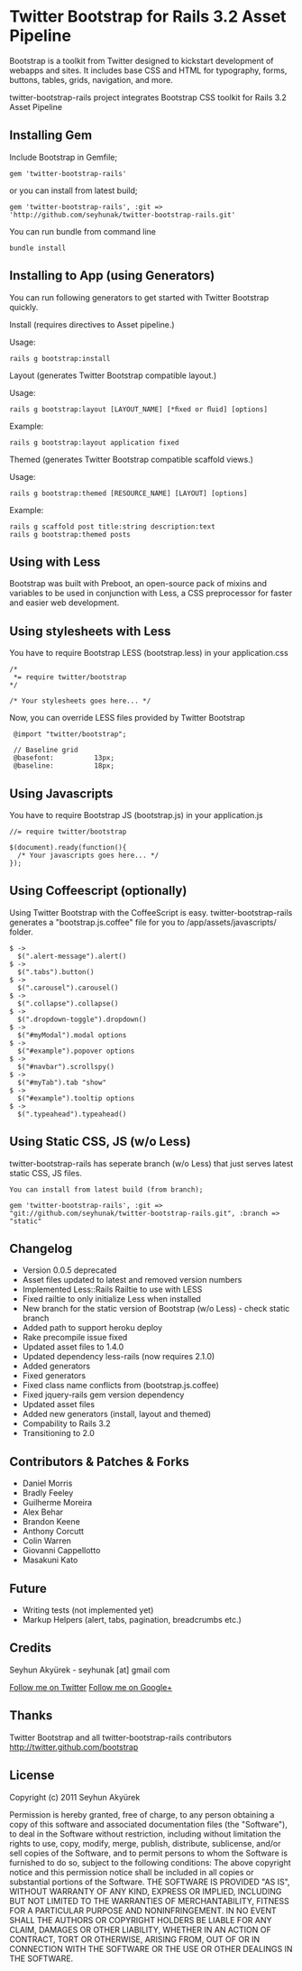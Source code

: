 # Twitter Bootstrap for Rails 3.2 Asset Pipeline
Bootstrap is a toolkit from Twitter designed to kickstart development of webapps and sites. It includes base CSS and HTML for typography, forms, buttons, tables, grids, navigation, and more.


twitter-bootstrap-rails project integrates Bootstrap CSS toolkit for Rails 3.2 Asset Pipeline


## Installing Gem

Include Bootstrap in Gemfile;

    gem 'twitter-bootstrap-rails'

or you can install from latest build;

    gem 'twitter-bootstrap-rails', :git => 'http://github.com/seyhunak/twitter-bootstrap-rails.git'

You can run bundle from command line

    bundle install


## Installing to App (using Generators)

You can run following generators to get started with Twitter Bootstrap quickly.


Install (requires directives to Asset pipeline.)


Usage:


    rails g bootstrap:install


Layout (generates Twitter Bootstrap compatible layout.)


Usage:


    rails g bootstrap:layout [LAYOUT_NAME] [*ﬁxed or ﬂuid] [options]


Example:


    rails g bootstrap:layout application fixed


Themed (generates Twitter Bootstrap compatible scaffold views.)


Usage:


    rails g bootstrap:themed [RESOURCE_NAME] [LAYOUT] [options]


Example:


    rails g scaffold post title:string description:text
    rails g bootstrap:themed posts



## Using with Less

Bootstrap was built with Preboot, an open-source pack of mixins and variables to be used in conjunction with Less, a CSS preprocessor for faster and easier web development.

## Using stylesheets with Less

You have to require Bootstrap LESS (bootstrap.less) in your application.css

    /*
     *= require twitter/bootstrap
    */

    /* Your stylesheets goes here... */


Now, you can override LESS files provided by Twitter Bootstrap

     @import "twitter/bootstrap";

     // Baseline grid
     @basefont:          13px;
     @baseline:          18px;


## Using Javascripts

You have to require Bootstrap JS (bootstrap.js) in your application.js

    //= require twitter/bootstrap

    $(document).ready(function(){
      /* Your javascripts goes here... */
    });


## Using Coffeescript (optionally)

Using Twitter Bootstrap with the CoffeeScript is easy.
twitter-bootstrap-rails generates a "bootstrap.js.coffee" file for you
to /app/assets/javascripts/ folder.

    $ ->
      $(".alert-message").alert()
    $ ->
      $(".tabs").button()
    $ ->
      $(".carousel").carousel()
    $ ->
      $(".collapse").collapse()
    $ ->
      $(".dropdown-toggle").dropdown()
    $ ->
      $("#myModal").modal options
    $ ->
      $("#example").popover options
    $ ->
      $("#navbar").scrollspy()
    $ ->
      $("#myTab").tab "show"
    $ ->
      $("#example").tooltip options
    $ ->
      $(".typeahead").typeahead()


## Using Static CSS, JS (w/o Less)

twitter-bootstrap-rails has seperate branch (w/o Less) that just serves latest static CSS, JS files.

    You can install from latest build (from branch);

    gem 'twitter-bootstrap-rails', :git => "git://github.com/seyhunak/twitter-bootstrap-rails.git", :branch => "static"


## Changelog
<ul>
  <li>Version 0.0.5 deprecated</li>
  <li>Asset files updated to latest and removed version numbers</li>
  <li>Implemented Less::Rails Railtie to use with LESS</li>
  <li>Fixed railtie to only initialize Less when installed</li>
  <li>New branch for the static version of Bootstrap (w/o Less) - check static branch</li>
  <li>Added path to support heroku deploy</li>
  <li>Rake precompile issue fixed</li>
  <li>Updated asset files to 1.4.0</li>
  <li>Updated dependency less-rails (now requires 2.1.0)</li>
  <li>Added generators</li>
  <li>Fixed generators</li>
  <li>Fixed class name conflicts from (bootstrap.js.coffee)</li>
  <li>Fixed jquery-rails gem version dependency</li>
  <li>Updated asset files</li>
  <li>Added new generators (install, layout and themed)</li>
  <li>Compability to Rails 3.2</li>
  <li>Transitioning to 2.0</li>
</ul>


## Contributors & Patches & Forks
<ul>
  <li>Daniel Morris</li>
  <li>Bradly Feeley</li>
  <li>Guilherme Moreira</li>
  <li>Alex Behar</li>
  <li>Brandon Keene</li>
  <li>Anthony Corcutt</li>
  <li>Colin Warren</li>
  <li>Giovanni Cappellotto</li>
  <li>Masakuni Kato</li>
</ul>


## Future
<ul>
  <li>Writing tests (not implemented yet)</li>
  <li>Markup Helpers (alert, tabs, pagination, breadcrumbs etc.)</li>
</ul>


## Credits
Seyhun Akyürek - seyhunak [at] gmail com

[Follow me on Twitter](http://twitter.com/seyhunak "Twitter")
[Follow me on Google+](http://plus.ly/seyhunak "Google+")


## Thanks
Twitter Bootstrap and all twitter-bootstrap-rails contributors
http://twitter.github.com/bootstrap


## License
Copyright (c) 2011 Seyhun Akyürek

Permission is hereby granted, free of charge, to any person obtaining a copy of this software and associated documentation files (the "Software"), to deal in the Software without restriction, including without limitation the rights to use, copy, modify, merge, publish, distribute, sublicense, and/or sell copies of the Software, and to permit persons to whom the Software is furnished to do so, subject to the following conditions:
The above copyright notice and this permission notice shall be included in all copies or substantial portions of the Software.
THE SOFTWARE IS PROVIDED "AS IS", WITHOUT WARRANTY OF ANY KIND, EXPRESS OR IMPLIED, INCLUDING BUT NOT LIMITED TO THE WARRANTIES OF MERCHANTABILITY, FITNESS FOR A PARTICULAR PURPOSE AND NONINFRINGEMENT. IN NO EVENT SHALL THE AUTHORS OR COPYRIGHT HOLDERS BE LIABLE FOR ANY CLAIM, DAMAGES OR OTHER LIABILITY, WHETHER IN AN ACTION OF CONTRACT, TORT OR OTHERWISE, ARISING FROM, OUT OF OR IN CONNECTION WITH THE SOFTWARE OR THE USE OR OTHER DEALINGS IN THE SOFTWARE.

